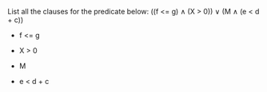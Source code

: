 List all the clauses for the predicate below:
((f <= g) ∧ (X > 0)) ∨ (M ∧ (e < d + c))

* f <= g

* X > 0

* M

* e < d + c